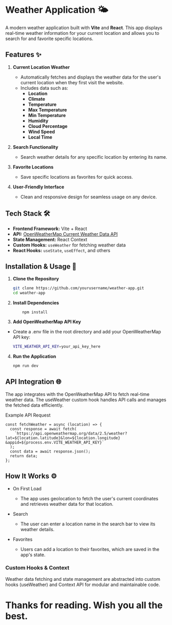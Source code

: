 # Weather Application 🌤️

A modern weather application built with **Vite** and **React**. This app displays real-time weather information for your current location and allows you to search for and favorite specific locations. 

## Features ✨

1. **Current Location Weather**  
   - Automatically fetches and displays the weather data for the user's current location when they first visit the website.  
   - Includes data such as:
     - **Location**
     - **Climate**
     - **Temperature**
     - **Max Temperature**
     - **Min Temperature**
     - **Humidity**
     - **Cloud Percentage**
     - **Wind Speed**
     - **Local Time**

2. **Search Functionality**  
   - Search weather details for any specific location by entering its name.  

3. **Favorite Locations**  
   - Save specific locations as favorites for quick access.  

4. **User-Friendly Interface**  
   - Clean and responsive design for seamless usage on any device.  

## Tech Stack 🛠️

- **Frontend Framework:** Vite + React
- **API:** [OpenWeatherMap Current Weather Data API](https://openweathermap.org/current)
- **State Management:** React Context
- **Custom Hooks:** `useWeather` for fetching weather data
- **React Hooks:** `useState`, `useEffect`, and others

## Installation & Usage 🚀

1. **Clone the Repository**  
   ```bash
   git clone https://github.com/yourusername/weather-app.git
   cd weather-app
2. **Install Dependencies**

    ```
        npm install
    ```
3. **Add OpenWeatherMap API Key**

- Create a .env file in the root directory and add your OpenWeatherMap API key:


     ```bash
    VITE_WEATHER_API_KEY=your_api_key_here
    ```

4. **Run the Application**

    ```bash
    npm run dev
    ```


## API Integration 🌐

The app integrates with the OpenWeatherMap API to fetch real-time weather data. The useWeather custom hook handles API calls and manages the fetched data efficiently.

Example API Request
```
const fetchWeather = async (location) => {
  const response = await fetch(
    `https://api.openweathermap.org/data/2.5/weather?lat=${location.latitude}&lon=${location.longitude}
&appid=${process.env.VITE_WEATHER_API_KEY}`
  );
  const data = await response.json();
  return data;
};
```
     


## How It Works ⚙️
- On First Load

    - The app uses geolocation to fetch the user's current      coordinates and retrieves weather data for that location.

- Search

    - The user can enter a location name in the search bar to view its weather details.

- Favorites

    - Users can add a location to their favorites, which are saved in the app's state.

### Custom Hooks & Context

Weather data fetching and state management are abstracted into custom hooks (useWeather) and Context API for modular and maintainable code.

# Thanks for reading. Wish you all the best.
